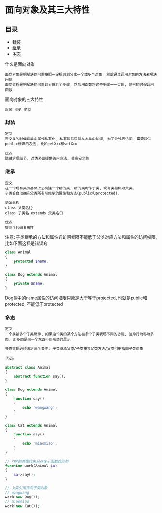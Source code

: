 # 面向对象及其三大特性

## 目录
- [封装](#封装)
- [继承](#继承)
- [多态](#多态)

什么是面向对象
```
面向对象是把解决的问题按照一定规则划分成一个或多个对象, 然后通过调用对象的方法来解决问题
面向过程是把解决的问题划分成几个步骤, 然后用函数将这些步骤一一实现, 使用的时候调用函数
```

面向对象的三大特性
```
封装 继承 多态
```

### 封装
```
定义
定义类的时候将类中属性私有化, 私有属性只能在本类中访问, 为了让外界访问, 需要提供public修饰的方法, 比如getXxx和setXxx

优点
隐藏实现细节, 对类外部提供访问方法, 提高安全性
```

### 继承
```
定义
在一个现有类的基础上去构建一个新的类, 新的类称作子类, 现有类被称为父类,
子类会自动拥有父类所有可继承的属性和方法(public和protected).

语法结构
class 父类名{} 
class 子类名 extends 父类名{}

优点
提高了代码复用性
```
注意: 子类继承的方法和属性的访问权限不能低于父类对应方法和属性的访问权限, 比如下面这样是错误的
```php
class Animal
{
	protected $name;
}

class Dog extends Animal
{
	private $name;
}
```
Dog类中的name属性的访问权限只能是大于等于protected, 也就是public和protected, 不能低于protected
### 多态
```
定义
一个类被多个子类继承, 如果这个类的某个方法被多个子类表现不同的功能, 这种行为称为多态, 即多态是同一个东西不同形态的展示

多态实现必须满足三个条件: 子类继承父类/子类重写父类方法/父类引用指向子类对象
```
代码
```php
abstract class Animal
{
    abstract function say();
}

class Dog extends Animal
{
    function say()
    {
        echo 'wangwang';
    }
}

class Cat extends Animal
{
    function say()
    {
        echo 'miaomiao';
    }
}

// PHP的类型约束只存在于函数的形参
function work(Animal $a)
{
    $a->say();
}

// 父类引用指向子类对象
// wangwang
work(new Dog());
// miaomiao
work(new Cat());
```